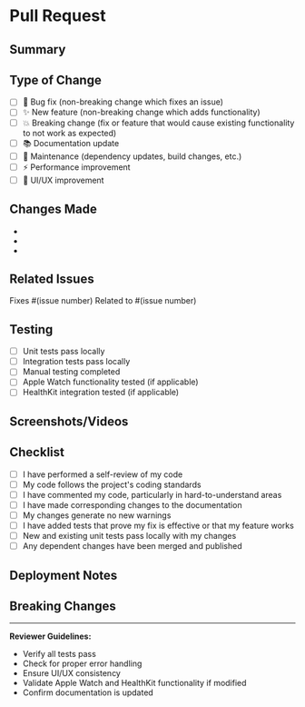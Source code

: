 # Pull Request

## Summary
<!-- Brief description of what this PR accomplishes -->

## Type of Change
- [ ] 🐛 Bug fix (non-breaking change which fixes an issue)
- [ ] ✨ New feature (non-breaking change which adds functionality)
- [ ] 💥 Breaking change (fix or feature that would cause existing functionality to not work as expected)
- [ ] 📚 Documentation update
- [ ] 🔧 Maintenance (dependency updates, build changes, etc.)
- [ ] ⚡ Performance improvement
- [ ] 🎨 UI/UX improvement

## Changes Made
<!-- List the specific changes made in this PR -->
- 
- 
- 

## Related Issues
<!-- Link any related issues -->
Fixes #(issue number)
Related to #(issue number)

## Testing
- [ ] Unit tests pass locally
- [ ] Integration tests pass locally
- [ ] Manual testing completed
- [ ] Apple Watch functionality tested (if applicable)
- [ ] HealthKit integration tested (if applicable)

## Screenshots/Videos
<!-- If applicable, add screenshots or videos of the changes -->

## Checklist
- [ ] I have performed a self-review of my code
- [ ] My code follows the project's coding standards
- [ ] I have commented my code, particularly in hard-to-understand areas
- [ ] I have made corresponding changes to the documentation
- [ ] My changes generate no new warnings
- [ ] I have added tests that prove my fix is effective or that my feature works
- [ ] New and existing unit tests pass locally with my changes
- [ ] Any dependent changes have been merged and published

## Deployment Notes
<!-- Any special deployment considerations -->

## Breaking Changes
<!-- If this is a breaking change, list what breaks and migration path -->

---

**Reviewer Guidelines:**
- Verify all tests pass
- Check for proper error handling
- Ensure UI/UX consistency
- Validate Apple Watch and HealthKit functionality if modified
- Confirm documentation is updated